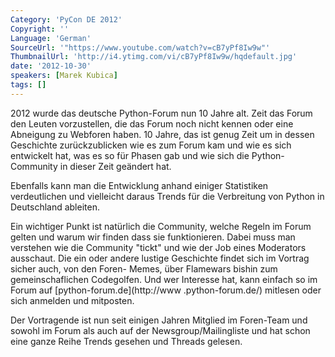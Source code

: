 ```yaml
---
Category: 'PyCon DE 2012'
Copyright: ''
Language: 'German'
SourceUrl: '"https://www.youtube.com/watch?v=cB7yPf8Iw9w"'
ThumbnailUrl: 'http://i4.ytimg.com/vi/cB7yPf8Iw9w/hqdefault.jpg'
date: '2012-10-30'
speakers: [Marek Kubica]
tags: []
---
```

2012 wurde das deutsche Python-Forum nun 10 Jahre alt. Zeit das Forum den
Leuten vorzustellen, die das Forum noch nicht kennen oder eine Abneigung zu
Webforen haben. 10 Jahre, das ist genug Zeit um in dessen Geschichte
zurückzublicken wie es zum Forum kam und wie es sich entwickelt hat, was es so
für Phasen gab und wie sich die Python-Community in dieser Zeit geändert hat.

Ebenfalls kann man die Entwicklung anhand einiger Statistiken verdeutlichen
und vielleicht daraus Trends für die Verbreitung von Python in Deutschland
ableiten.

Ein wichtiger Punkt ist natürlich die Community, welche Regeln im Forum gelten
und warum wir finden dass sie funktionieren. Dabei muss man verstehen wie die
Community "tickt" und wie der Job eines Moderators ausschaut. Die ein oder
andere lustige Geschichte findet sich im Vortrag sicher auch, von den Foren-
Memes, über Flamewars bishin zum gemeinschaflichen Codegolfen. Und wer
Interesse hat, kann einfach so im Forum auf [python-forum.de](http://www
.python-forum.de/) mitlesen oder sich anmelden und mitposten.

Der Vortragende ist nun seit einigen Jahren Mitglied im Foren-Team und sowohl
im Forum als auch auf der Newsgroup/Mailingliste und hat schon eine ganze
Reihe Trends gesehen und Threads gelesen.

